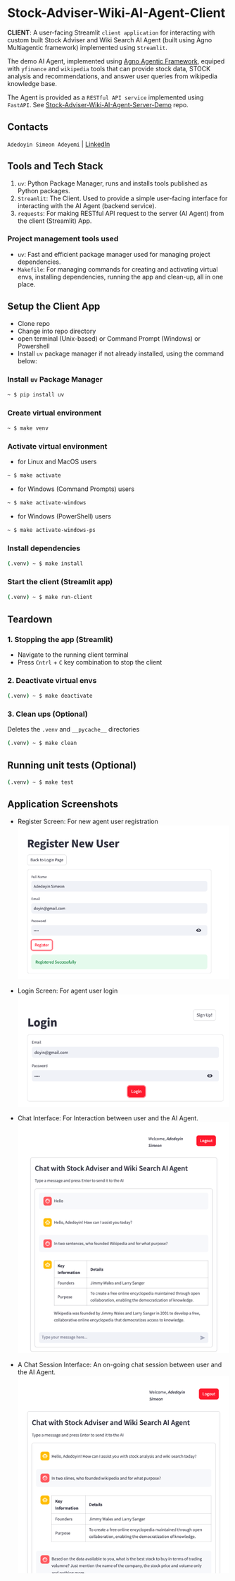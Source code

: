 # Stock-Adviser-Wiki-AI-Agent-Client

**CLIENT**: A user-facing Streamlit `client application` for interacting with custom built Stock Adviser and Wiki Search AI Agent (built using Agno Multiagentic framework) implemented using `Streamlit`.

The demo AI Agent, implemented using [Agno Agentic Framework](https://docs.agno.com/), equiped with `yfinance` and `wikipedia` tools that can provide stock data, STOCK analysis and recommendations, and answer user queries from wikipedia knowledge base.

The Agent is provided as a `RESTful API service` implemented using `FastAPI`. See [Stock-Adviser-Wiki-AI-Agent-Server-Demo](https://github.com/SimeonDee/Stock-Adviser-Wiki-AI-Agent-Demo) repo.

## Contacts

`Adedoyin Simeon Adeyemi` | [LinkedIn](https://www.linkedin.com/in/adedoyin-adeyemi-a7827b160/)

## Tools and Tech Stack

1. `uv`: Python Package Manager, runs and installs tools published as Python packages.
2. `Streamlit`: The Client. Used to provide a simple user-facing interface for interacting with the AI Agent (backend service).
3. `requests`: For making RESTful API request to the server (AI Agent) from the client (Streamlit) App.

### Project management tools used

- `uv`: Fast and efficient package manager used for managing project dependencies.
- `Makefile`: For managing commands for creating and activating virtual envs, installing dependencies, running the app and clean-up, all in one place.

## Setup the Client App

- Clone repo
- Change into repo directory
- open terminal (Unix-based) or Command Prompt (Windows) or Powershell
- Install `uv` package manager if not already installed, using the command below:

### Install `uv` Package Manager

```bash
~ $ pip install uv
```

### Create virtual environment

```bash
~ $ make venv
```

### Activate virtual environment

- for Linux and MacOS users

```bash
~ $ make activate
```

- for Windows (Command Prompts) users

```bash
~ $ make activate-windows
```

- for Windows (PowerShell) users

```bash
~ $ make activate-windows-ps
```

### Install dependencies

```bash
(.venv) ~ $ make install
```

### Start the client (Streamlit app)

```bash
(.venv) ~ $ make run-client
```

## Teardown

### 1. Stopping the app (Streamlit)

- Navigate to the running client terminal
- Press `Cntrl` + `C` key combination to stop the client

### 2. Deactivate virtual envs

```bash
(.venv) ~ $ make deactivate
```

### 3. Clean ups (Optional)

Deletes the `.venv` and `__pycache__` directories

```bash
(.venv) ~ $ make clean
```

## Running unit tests (Optional)

```bash
(.venv) ~ $ make test
```

## Application Screenshots

- Register Screen: For new agent user registration
  ![Register Interface](images/register_screen.png)

- Login Screen: For agent user login
  ![Login Interface](images/login_screen.png)

- Chat Interface: For Interaction between user and the AI Agent.
  ![Chat Interface](images/chat_session.png)

- A Chat Session Interface: An on-going chat session between user and the AI Agent.
  ![Chat Session](images/chat_session2.png)
